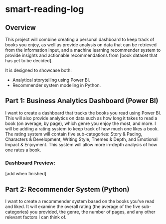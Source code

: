 # smart-reading-log

## Overview
This project will combine creating a personal dashboard to keep track of books you enjoy, as well as provide analysis on data that can be retrieved from the information input, and a machine learning recommender system to provide insights and actionable recommendations from [book dataset that has yet to be decided].

It is designed to showcase both:
* Analytical storytelling using Power BI.
* Recommender system modeling in Python.


## Part 1: Business Analytics Dashboard (Power BI)
I want to create a dashboard that tracks the books you read using Power BI. This will also provide analytics on data such as how long it takes to read a book (on average, by page), which genre you enjoy the most, and more. I will be adding a rating system to keep track of how much one likes a book. The rating system will contain five sub-categories: Story & Pacing, Characters & Development, Writing Style, Themes & Depth, and Emotional Impact & Enjoyment. This system will allow more in-depth analysis of how one rates a book. 

### Dashboard Preview:
[add when finished]


## Part 2: Recommender System (Python)
I want to create a recommender system based on the books you've read and liked. It will examine the overall rating (the average of the five sub-categories) you provided, the genre, the number of pages, and any other relevant factors I can think of.
